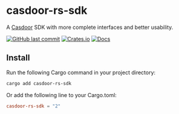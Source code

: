# casdoor-rs-sdk

A [Casdoor](https://github.com/casdoor/casdoor) SDK with more complete interfaces and better usability.

[![GitHub last commit](https://img.shields.io/github/last-commit/andeya/casdoor-rs-sdk)](https://github.com/andeya/casdoor-rs-sdk/commits/main)
[![Crates.io](https://img.shields.io/crates/v/casdoor-rs-sdk.svg)](https://crates.io/crates/casdoor-rs-sdk)
[![Docs](https://docs.rs/casdoor-rs-sdk/badge.svg)](https://docs.rs/casdoor-rs-sdk)

## Install

Run the following Cargo command in your project directory:

```sh
cargo add casdoor-rs-sdk
```

Or add the following line to your Cargo.toml:

```toml
casdoor-rs-sdk = "2"
```
